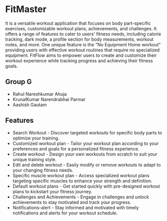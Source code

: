 # FitMaster

It is a versatile workout application that focuses on body part-specific exercises, customizable workout plans, achievements, and challenges. It offers a range of features to cater to users' fitness needs, including calorie tracking, dark mode, a profile section for body measurements, workout notes, and more. One unique feature is the "No Equipment Home workout" providing users with effective workout routines that require no specialized equipment. FitFlow aims to empower users to create and customize their workout experience while tracking progress and achieving their fitness goals.

## Group G

- Rahul Nareshkumar Ahuja
- KrunalKumar Narendrabhai Parmar
- Aashish Gautam

## Features

-	Search Workout - Discover targeted workouts for specific body parts to optimize your training.
-	Customized workout plan - Tailor your workout plan according to your preferences and goals for a personalized fitness experience.
-	Create workout - Design your own workouts from scratch to suit your unique training style.
-	Edit and delete workout - Easily modify or remove workouts to adapt to your changing fitness needs.
-	Specific muscle workout plan - Access specialized workout plans targeting specific muscles to enhance your strength and definition.
-	Default workout plans - Get started quickly with pre-designed workout plans to kickstart your fitness journey.
-	Challenges and Achievements - Engage in challenges and unlock achievements to stay motivated and track your progress.
-	Notifications-alert - Stay informed and motivated with timely notifications and alerts for your workout schedule.